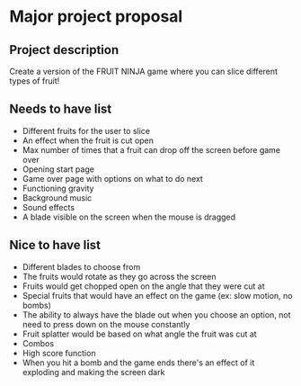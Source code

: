 # Major project proposal

## Project description
Create a version of the FRUIT NINJA game where you can slice different types of fruit!

## Needs to have list
- Different fruits for the user to slice
- An effect when the fruit is cut open
- Max number of times that a fruit can drop off the screen before game over
- Opening start page
- Game over page with options on what to do next
- Functioning gravity
- Background music
- Sound effects
- A blade visible on the screen when the mouse is dragged

## Nice to have list
- Different blades to choose from
- The fruits would rotate as they go across the screen 
- Fruits would get chopped open on the angle that they were cut at 
- Special fruits that would have an effect on the game (ex: slow motion, no bombs)
- The ability to always have the blade out when you choose an option, not need to press down on the mouse constantly
- Fruit splatter would be based on what angle the fruit was cut at
- Combos
- High score function 
- When you hit a bomb and the game ends there's an effect of it exploding and making the screen dark
